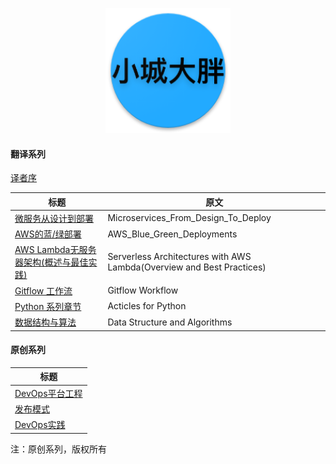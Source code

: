 <p align="center">
   <img width="200" src="avatar.png">
</p>

#### 翻译系列

[译者序](translator_foreword.md)

|           标题             |             原文             |
| --------------------------| ---------------------------- |
| [微服务从设计到部署](microservices-from-design-to-deploy_cn/README.md)    |  Microservices_From_Design_To_Deploy|
| [AWS的蓝/绿部署](blue_green_deployment_on_aws/README.md)    |  AWS_Blue_Green_Deployments|
| [AWS Lambda无服务器架构(概述与最佳实践)](Serverless_Architectures_with_AWS_Lambda_cn/README.md) |  Serverless Architectures with AWS Lambda(Overview and Best Practices)|
| [Gitflow 工作流](gitflow-workflow-cn/README.md) |  Gitflow Workflow|
| [Python 系列章节](articles_for_python/README.md) |  Acticles for Python|
| [数据结构与算法](data_structure_and_algorithm/README.md) |  Data Structure and Algorithms|

#### 原创系列

| 标题                                         |
|--------------------------------------------|
| [DevOps平台工程](devops_platform/README.md)    |
| [发布模式](deployment-strategies_cn/README.md) |
| [DevOps实践](devops_practices/README.md)     |

注：原创系列，版权所有
